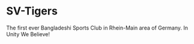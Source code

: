 # SV-Tigers
 The first ever Bangladeshi Sports Club in Rhein-Main area of Germany. In Unity We Believe!
